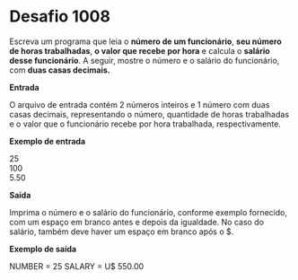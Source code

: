 # Desafio 1008

Escreva um programa que leia o **número de um funcionário**, **seu número de horas trabalhadas**, **o valor que recebe por hora** e calcula o **salário desse funcionário**. A seguir, mostre o número e o salário do funcionário, com **duas casas decimais.**

**Entrada**

O arquivo de entrada contém 2 números inteiros e 1 número com duas casas decimais, representando o número, quantidade de horas trabalhadas e o valor que o funcionário recebe por hora trabalhada, respectivamente.

**Exemplo de entrada**

25  
100  
5.50  

**Saída**

Imprima o número e o salário do funcionário, conforme exemplo fornecido, com um espaço em branco antes e depois da igualdade. No caso do salário, também deve haver um espaço em branco após o $.

**Exemplo de saída**

NUMBER = 25
SALARY = U$ 550.00